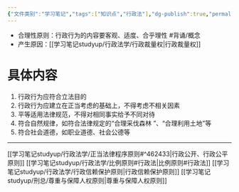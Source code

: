 ```yaml
---
{"文件类别":"学习笔记","tags":["知识点","行政法"],"dg-publish":true,"permalink":"/学习笔记studyup/行政法学/行政合理性原则/","dgPassFrontmatter":true,"created":"2024-09-26T14:54:41.447+08:00","updated":"2024-11-10T20:19:25.570+08:00"}
---
```


- 合理性原则：行政行为的内容要客观、适度、合乎理性 #背诵/概念 
- 产生原因：[[学习笔记studyup/行政法学/行政裁量权\|行政裁量权]]
# 具体内容
1. 行政行为应符合立法目的
2. 行政行为应建立在正当考虑的基础上，不得考虑不相关因素
3. 平等适用法律规范，不得对相同事实给予不同对待
4. 符合自然规律，如符合法律规定的“合理采伐森林 ”、“合理利用土地”等
5. 符合社会道德，如职业道德、社会公德等
---
[[学习笔记studyup/行政法学/正当法律程序原则#^462433\|行政公开、行政公平原则]]
[[学习笔记studyup/行政法学/比例原则#行政法\|比例原则#行政法]]
[[学习笔记studyup/行政法学/行政信赖保护原则\|行政信赖保护原则]]
[[学习笔记studyup/刑总/尊重与保障人权原则\|尊重与保障人权原则]]